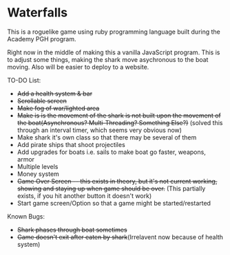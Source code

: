 ﻿# Waterfalls
This is a roguelike game using ruby programming language built during the Academy PGH program.

Right now in the middle of making this a vanilla JavaScript program. This is to adjust some things, making the shark move asychronous to the boat moving. Also will be easier to deploy to a website.

TO-DO List:
* ~~Add a health system & bar~~
* ~~Scrollable screen~~
* ~~Make fog of war/lighted area~~
* ~~Make is is the movement of the shark is not built upon the movement of the boat(Asynchronous? Multi-Threading? Something Else?)~~ (solved this through an interval timer, which seems very obvious now)
* Make shark it's own class so that there may be several of them
* Add pirate ships that shoot projectiles
* Add upgrades for boats i.e. sails to make boat go faster, weapons, armor
* Multiple levels
* Money system
* ~~Game Over Screen -- this exists in theory, but it's not current working, showing and staying up when game should be over.~~ (This partially exists, if you hit another button it doesn't work)
* Start game screen/Option so that a game might be started/restarted


Known Bugs:
* ~~Shark phases through boat sometimes~~
* ~~Game doesn't exit after eaten by shark~~(Irrelavent now because of health system)
